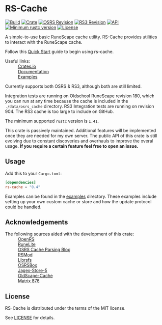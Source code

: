 # RS-Cache
[![Build](https://github.com/jimvdl/rs-cache/workflows/build/badge.svg)](https://github.com/jimvdl/rs-cache)
[![Crate](https://img.shields.io/crates/v/rs-cache)](https://crates.io/crates/rs-cache)
[![OSRS Revision](https://img.shields.io/badge/OSRS-180-blue)]()
[![RS3 Revision](https://img.shields.io/badge/RS3-904-blue)]()
[![API](https://docs.rs/rs-cache/badge.svg)](https://docs.rs/rs-cache)
[![Minimum rustc version](https://img.shields.io/badge/rustc-1.41%2B-yellow)](https://blog.rust-lang.org/2020/01/30/Rust-1.41.0.html)
[![License](https://img.shields.io/crates/l/rs-cache?color=black)](https://github.com/jimvdl/rs-cache/blob/master/LICENSE)

A simple-to-use basic RuneScape cache utility. RS-Cache provides utilities to interact with the RuneScape cache. 

Follow this [Quick Start](https://docs.rs/rs-cache/#quick-start) guide to begin using rs-cache.

Useful links:\
&nbsp;&nbsp;&nbsp;&nbsp;&nbsp;&nbsp;<img src="https://oldschool.runescape.wiki/images/thumb/5/5d/Fire_rune_detail.png/800px-Fire_rune_detail.png?07ed5" width="10"> &nbsp;[Crates.io](https://crates.io/crates/rs-cache)\
&nbsp;&nbsp;&nbsp;&nbsp;&nbsp;&nbsp;<img src="https://oldschool.runescape.wiki/images/thumb/7/74/Water_rune_detail.png/800px-Water_rune_detail.png?4e790" width="10"> &nbsp;[Documentation](https://docs.rs/rs-cache)\
&nbsp;&nbsp;&nbsp;&nbsp;&nbsp;&nbsp;<img src="https://oldschool.runescape.wiki/images/thumb/e/ef/Nature_rune_detail.png/800px-Nature_rune_detail.png?a062f" width="10"> &nbsp;[Examples](examples/)

Currently supports both OSRS & RS3, although both are still limited.

Integration tests are running on Oldschool RuneScape revision 180, which you can run at any time because the cache is included in the `./data/osrs_cache` directory. RS3 Integration tests are running on revision 904. The RS3 cache is too large to include on GitHub.

The minimum supported `rustc` version is `1.41`.

This crate is passively maintained. Additional features will be implemented once they are needed for my own server.
The public API of this crate is still evolving due to constant discoveries and overhauls to improve the overal usage.
__If you require a certain feature feel free to open an issue.__

## Usage

Add this to your `Cargo.toml`:

```toml
[dependencies]
rs-cache = "0.4"
```

Examples can be found in the [examples](examples/) directory. These examples include setting up your own custom cache or store and how the update protocol could be handled.

## Acknowledgements

The following sources aided with the development of this crate:\
&nbsp;&nbsp;&nbsp;&nbsp;&nbsp;&nbsp;<img src="https://oldschool.runescape.wiki/images/thumb/d/dc/Cosmic_rune_detail.png/800px-Cosmic_rune_detail.png?734d1" width="10"> &nbsp;[OpenRS](https://www.rune-server.ee/runescape-development/rs-503-client-server/downloads/312510-openrs-cache-library.html)\
&nbsp;&nbsp;&nbsp;&nbsp;&nbsp;&nbsp;<img src="https://oldschool.runescape.wiki/images/thumb/f/f3/Air_rune_detail.png/800px-Air_rune_detail.png?b7f49" width="10"> &nbsp;[RuneLite](https://runelite.net/)\
&nbsp;&nbsp;&nbsp;&nbsp;&nbsp;&nbsp;<img src="https://oldschool.runescape.wiki/images/thumb/0/0f/Law_rune_detail.png/800px-Law_rune_detail.png?dc1f3" width="10"> &nbsp;[OSRS Cache Parsing Blog](https://www.osrsbox.com/blog/2018/07/26/osrs-cache-research-extract-cache-definitions/)\
&nbsp;&nbsp;&nbsp;&nbsp;&nbsp;&nbsp;<img src="https://oldschool.runescape.wiki/images/thumb/a/ae/Chaos_rune_detail.png/800px-Chaos_rune_detail.png?0d8cb" width="10"> &nbsp;[RSMod](https://github.com/Tomm0017/rsmod)\
&nbsp;&nbsp;&nbsp;&nbsp;&nbsp;&nbsp;<img src="https://oldschool.runescape.wiki/images/thumb/8/8b/Soul_rune_detail.png/800px-Soul_rune_detail.png?75ada" width="10"> &nbsp;[Librsfs](https://github.com/Velocity-/librsfs)\
&nbsp;&nbsp;&nbsp;&nbsp;&nbsp;&nbsp;<img src="https://oldschool.runescape.wiki/images/thumb/c/c1/Blood_rune_detail.png/800px-Blood_rune_detail.png?2cf9e" width="10"> &nbsp;[OSRSBox](https://www.osrsbox.com/)\
&nbsp;&nbsp;&nbsp;&nbsp;&nbsp;&nbsp;<img src="https://oldschool.runescape.wiki/images/thumb/7/72/Earth_rune_detail.png/800px-Earth_rune_detail.png?991bd" width="10"> &nbsp;[Jagex-Store-5](https://github.com/guthix/Jagex-Store-5)\
&nbsp;&nbsp;&nbsp;&nbsp;&nbsp;&nbsp;<img src="https://oldschool.runescape.wiki/images/thumb/b/bd/Body_rune_detail.png/800px-Body_rune_detail.png?9e79a" width="10"> &nbsp;[OldScape-Cache](https://github.com/guthix/OldScape-Cache)\
&nbsp;&nbsp;&nbsp;&nbsp;&nbsp;&nbsp;<img src="https://oldschool.runescape.wiki/images/7/70/Wrath_rune.png?3a737" width="10"> &nbsp;[Matrix 876](https://www.rune-server.ee/runescape-development/rs-503-client-server/downloads/648085-matrix-3-876-recommended-876-rs3-server.html)


## License
RS-Cache is distributed under the terms of the MIT license.

See [LICENSE](LICENSE) for details.